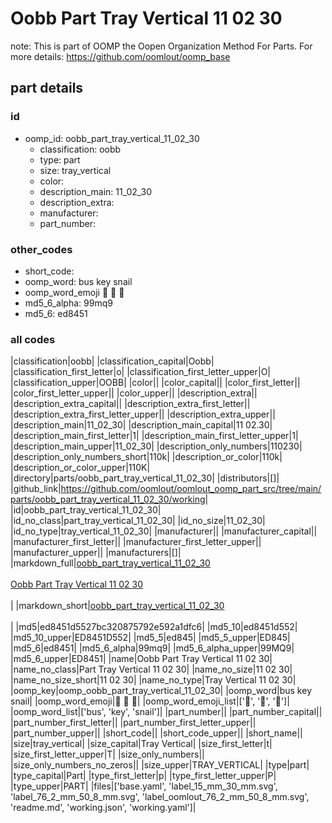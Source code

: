 # Oobb Part Tray Vertical 11 02 30  

note: This is part of OOMP the Oopen Organization Method For Parts. For more details: https://github.com/oomlout/oomp_base

##  part details





### id
* oomp_id: oobb_part_tray_vertical_11_02_30
  * classification: oobb
  * type: part
  * size: tray_vertical
  * color: 
  * description_main: 11_02_30
  * description_extra: 
  * manufacturer: 
  * part_number: 

### other_codes
* short_code: 
* oomp_word: bus key snail
* oomp_word_emoji :bus: :key: :snail:
* md5_6_alpha: 99mq9
* md5_6: ed8451

### all codes 
|classification|oobb|
|classification_capital|Oobb|
|classification_first_letter|o|
|classification_first_letter_upper|O|
|classification_upper|OOBB|
|color||
|color_capital||
|color_first_letter||
|color_first_letter_upper||
|color_upper||
|description_extra||
|description_extra_capital||
|description_extra_first_letter||
|description_extra_first_letter_upper||
|description_extra_upper||
|description_main|11_02_30|
|description_main_capital|11 02.30|
|description_main_first_letter|1|
|description_main_first_letter_upper|1|
|description_main_upper|11_02_30|
|description_only_numbers|110230|
|description_only_numbers_short|110k|
|description_or_color|110k|
|description_or_color_upper|110K|
|directory|parts/oobb_part_tray_vertical_11_02_30|
|distributors|[]|
|github_link|https://github.com/oomlout/oomlout_oomp_part_src/tree/main/parts/oobb_part_tray_vertical_11_02_30/working|
|id|oobb_part_tray_vertical_11_02_30|
|id_no_class|part_tray_vertical_11_02_30|
|id_no_size|11_02_30|
|id_no_type|tray_vertical_11_02_30|
|manufacturer||
|manufacturer_capital||
|manufacturer_first_letter||
|manufacturer_first_letter_upper||
|manufacturer_upper||
|manufacturers|[]|
|markdown_full|[oobb_part_tray_vertical_11_02_30](https://github.com/oomlout/oomlout_oomp_part_src/tree/main/parts/oobb_part_tray_vertical_11_02_30/working)<br>[](https://github.com/oomlout/oomlout_oomp_part_src/tree/main/parts/oobb_part_tray_vertical_11_02_30/working)<br>[Oobb Part Tray Vertical 11 02 30](https://github.com/oomlout/oomlout_oomp_part_src/tree/main/parts/oobb_part_tray_vertical_11_02_30/working)<br><br>|
|markdown_short|[oobb_part_tray_vertical_11_02_30](https://github.com/oomlout/oomlout_oomp_part_src/tree/main/parts/oobb_part_tray_vertical_11_02_30/working)<br><br>|
|md5|ed8451d5527bc320875792e592a1dfc6|
|md5_10|ed8451d552|
|md5_10_upper|ED8451D552|
|md5_5|ed845|
|md5_5_upper|ED845|
|md5_6|ed8451|
|md5_6_alpha|99mq9|
|md5_6_alpha_upper|99MQ9|
|md5_6_upper|ED8451|
|name|Oobb Part Tray Vertical 11 02 30|
|name_no_class|Part Tray Vertical 11 02 30|
|name_no_size|11 02 30|
|name_no_size_short|11 02 30|
|name_no_type|Tray Vertical 11 02 30|
|oomp_key|oomp_oobb_part_tray_vertical_11_02_30|
|oomp_word|bus key snail|
|oomp_word_emoji|:bus: :key: :snail:|
|oomp_word_emoji_list|[':bus:', ':key:', ':snail:']|
|oomp_word_list|['bus', 'key', 'snail']|
|part_number||
|part_number_capital||
|part_number_first_letter||
|part_number_first_letter_upper||
|part_number_upper||
|short_code||
|short_code_upper||
|short_name||
|size|tray_vertical|
|size_capital|Tray Vertical|
|size_first_letter|t|
|size_first_letter_upper|T|
|size_only_numbers||
|size_only_numbers_no_zeros||
|size_upper|TRAY_VERTICAL|
|type|part|
|type_capital|Part|
|type_first_letter|p|
|type_first_letter_upper|P|
|type_upper|PART|
|files|['base.yaml', 'label_15_mm_30_mm.svg', 'label_76_2_mm_50_8_mm.svg', 'label_oomlout_76_2_mm_50_8_mm.svg', 'readme.md', 'working.json', 'working.yaml']|
